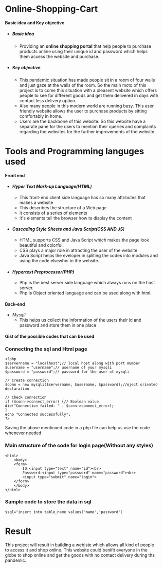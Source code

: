 # Online-Shopping-Cart
#### Basic idea and Key objective
* ##### Basic idea
	* Providing an **online shopping portal** that help people to purchase products online using their unique id and password which helps them access the website and purchase.
* ##### Key objective
	* This pandemic situation has made people sit in a room of four walls and just gaze at the walls of the room. So the main moto of this project is to come this situation with a pleasent website which offers people to see for different goods and get them delivered in days with contact less delivery option.
	* Also many people in this modern world are running busy. This user friendly website allows the user to purchase products by sitting comfortably in home.
	* Users are the backbone of this website. So this website have a separate pane for the users to mention their queries and complaints regarding the websites for the further improvements of the website.
# Tools and Programming languges used
#### Front end
* #### *Hyper Text Mark-up Language(HTML)*
	* This front-end client side language has so many attributes that makes a website
	* This describes the structure of a Web page
	* It consists of a series of elements
	* It's elements tell the browser how to display the content
* #### *Cascading Style Sheets and Java Script(CSS AND JS)*
	* HTML supports CSS and Java Script which makes the page look beautiful and colorful.
	* CSS plays a major role in attracting the user of the website.
	* Java Script helps the eveloper in spliting the codes into modules and using the code elsewher in the website.
* #### *Hypertext Preprocessor(PHP)*
	* Php is the best server side language which always runs on the host server.
	* Php is Object oriented language and can be used along with html.
#### Back-end
* *Mysqli*
	* This helps us collect the information of the users their id and password and store them in one place
#### Gist of the possible codes that can be used
### Connecting the sql and Html page
	<?php
	$servername = "localhost";// local host along with port number
	$username = "username";// username of your mysqli
	$password = "password";// password for the user of mysqli

	// Create connection
	$conn = new mysqli($servername, $username, $password);//oject oriented declaration
	
	// Check connection
	if ($conn->connect_error) {// Boolean value
 	die("Connection failed: " . $conn->connect_error);
	}
	echo "Connected successfully";
	?>
Saving the above mentioned code in a php file can help us use the code whenever needed
### Main structure of the code for login page(Without any styles)
	<html>
		<body>
		<form>
			ID:<input type="text" name="id"><br>
			Password:<input type="password" name="password"><br>
			<input type="submit" name="login">
		</form>
		</body>
	</html>
### Sample code to store the data in sql
	$sql="insert into table_name values('name','password')
# Result 
This project will result in building a webiste which allows all kind of people to access it and shop online.
This website could benifit everyone in the globe to shop online and get the goods with no contact delivery during ths pandemic.
		

